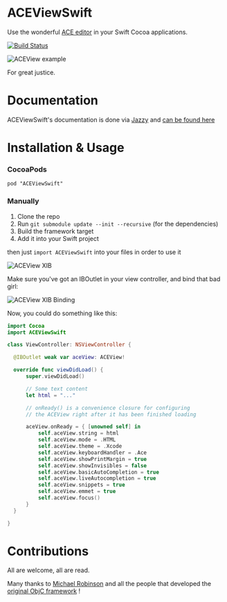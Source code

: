 # ACEViewSwift 

Use the wonderful [ACE editor](http://ace.ajax.org/) in your Swift Cocoa applications.

[![Build Status](https://travis-ci.org/thbonk/ACEViewSwift.svg?branch=master)](https://travis-ci.org/thbonk/ACEViewSwift)

![ACEView example](https://raw.github.com/ACENative/ACEViewSwift/master/Screenshots/Demo%20window.png)

For great justice.

# Documentation

ACEViewSwift's documentation is done via [Jazzy](https://github.com/realm/jazzy) and [can be found here](http://acenative.github.io/ACEViewSwift/)

# Installation & Usage

### CocoaPods
`pod "ACEViewSwift"`

### Manually
1. Clone the repo
2. Run `git submodule update --init --recursive` (for the dependencies)
3. Build the framework target
4. Add it into your Swift project

then just `import ACEViewSwift` into your files in order to use it

![ACEView XIB](https://raw.github.com/faceleg/ACEView/master/Collateral/ace-xib.jpg)

Make sure you've got an IBOutlet in your view controller, and bind that bad girl:

![ACEView XIB Binding](https://raw.github.com/faceleg/ACEView/master/Collateral/ace-xib-binding.jpg)

Now, you could do something like this:

```Swift
import Cocoa
import ACEViewSwift

class ViewController: NSViewController {

  @IBOutlet weak var aceView: ACEView!

  override func viewDidLoad() {
      super.viewDidLoad()

      // Some text content
      let html = "..."

      // onReady() is a convenience closure for configuring
      // the ACEView right after it has been finished loading

      aceView.onReady = { [unowned self] in
          self.aceView.string = html
          self.aceView.mode = .HTML
          self.aceView.theme = .Xcode
          self.aceView.keyboardHandler = .Ace
          self.aceView.showPrintMargin = true
          self.aceView.showInvisibles = false
          self.aceView.basicAutoCompletion = true
          self.aceView.liveAutocompletion = true
          self.aceView.snippets = true
          self.aceView.emmet = true
          self.aceView.focus()
      }
  }

}

```

# Contributions

All are welcome, all are read.

Many thanks to [Michael Robinson](https://github.com/faceleg) and all the people that developed the [original ObjC framework](https://github.com/ACENative/ACEView) !
